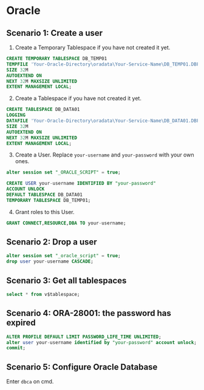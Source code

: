 # Oracle

## Scenario 1: Create a user

1. Create a Temporary Tablespace if you have not created it yet.
```sql
CREATE TEMPORARY TABLESPACE DB_TEMP01
TEMPFILE 'Your-Oracle-Directory\oradata\Your-Service-Name\DB_TEMP01.DBF'
SIZE 32M
AUTOEXTEND ON
NEXT 32M MAXSIZE UNLIMITED
EXTENT MANAGEMENT LOCAL;
```
2. Create a Tablespace if you have not created it yet.
```sql
CREATE TABLESPACE DB_DATA01
LOGGING
DATAFILE 'Your-Oracle-Directory\oradata\Your-Service-Name\DB_DATA01.DBF'
SIZE 32M
AUTOEXTEND ON
NEXT 32M MAXSIZE UNLIMITED
EXTENT MANAGEMENT LOCAL;
```
3. Create a User. Replace `your-username` and `your-password` with your own ones.
```sql
alter session set "_ORACLE_SCRIPT" = true;  

CREATE USER your-username IDENTIFIED BY "your-password"
ACCOUNT UNLOCK
DEFAULT TABLESPACE DB_DATA01
TEMPORARY TABLESPACE DB_TEMP01;
```
4. Grant roles to this User.
```sql
GRANT CONNECT,RESOURCE,DBA TO your-username;
```

## Scenario 2: Drop a user

``````sql
alter session set "_oracle_script" = true;
drop user your-username CASCADE;
``````

## Scenario 3: Get all tablespaces

``````sql
select * from v$tablespace;
``````

## Scenario 4: ORA-28001: the password has expired

``````sql
ALTER PROFILE DEFAULT LIMIT PASSWORD_LIFE_TIME UNLIMITED;
alter user your-username identified by "your-password" account unlock;
commit;
``````

## Scenario 5: Configure Oracle Database

Enter `dbca` on cmd.